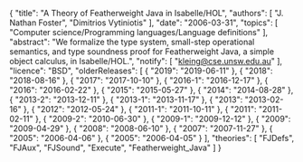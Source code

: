 {
    "title": "A Theory of Featherweight Java in Isabelle/HOL",
    "authors": [
        "J. Nathan Foster",
        "Dimitrios Vytiniotis"
    ],
    "date": "2006-03-31",
    "topics": [
        "Computer science/Programming languages/Language definitions"
    ],
    "abstract": "We formalize the type system, small-step operational semantics, and type soundness proof for Featherweight Java, a simple object calculus, in Isabelle/HOL.",
    "notify": [
        "kleing@cse.unsw.edu.au"
    ],
    "licence": "BSD",
    "olderReleases": [
        {
            "2019": "2019-06-11"
        },
        {
            "2018": "2018-08-16"
        },
        {
            "2017": "2017-10-10"
        },
        {
            "2016-1": "2016-12-17"
        },
        {
            "2016": "2016-02-22"
        },
        {
            "2015": "2015-05-27"
        },
        {
            "2014": "2014-08-28"
        },
        {
            "2013-2": "2013-12-11"
        },
        {
            "2013-1": "2013-11-17"
        },
        {
            "2013": "2013-02-16"
        },
        {
            "2012": "2012-05-24"
        },
        {
            "2011-1": "2011-10-11"
        },
        {
            "2011": "2011-02-11"
        },
        {
            "2009-2": "2010-06-30"
        },
        {
            "2009-1": "2009-12-12"
        },
        {
            "2009": "2009-04-29"
        },
        {
            "2008": "2008-06-10"
        },
        {
            "2007": "2007-11-27"
        },
        {
            "2005": "2006-04-06"
        },
        {
            "2005": "2006-04-05"
        }
    ],
    "theories": [
        "FJDefs",
        "FJAux",
        "FJSound",
        "Execute",
        "Featherweight_Java"
    ]
}
